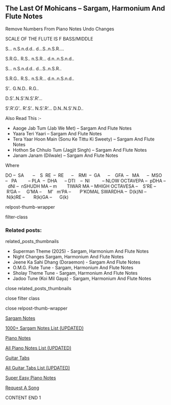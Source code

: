 
## The Last Of Mohicans – Sargam, Harmonium And Flute Notes

Remove Numbers From Piano Notes
Undo Changes

SCALE OF THE FLUTE IS F BASS/MIDDLE

S… n.S.n.d.d.. d…S..n.S.R….

S.R.G.. R.S.. n.S.R… d.n..n.S.n.d..

S… n.S.n.d.d.. d…S..n.S.R..

S.R.G.. R.S.. n.S.R… d.n..n.S.n.d..

S’.. G.N.D.. R.G..

D.S’..N.S’.N.S’.R’…

S’.R’.G’.. R’.S’.. N.S’.R’… D.N..N.S’.N.D..



Also Read This :-



* Aaoge Jab Tum (Jab We Met) – Sargam And Flute Notes
* Yaara Teri Yaari – Sargam And Flute Notes
* Tera Yaar Hoon Main (Sonu Ke Tittu Ki Sweety) – Sargam And Flute Notes
* Hothon Se Chhulo Tum (Jagjit Singh) – Sargam And Flute Notes
* Janam Janam (Dilwale) – Sargam And Flute Notes

Where



DO –  SA       –    S  RE  –  RE      –    RMI  –  GA      –    GFA  –   MA      –  MSO  –   PA         – PLA  –  DHA      – DTI    –  NI          – NLOW OCTAVEPA –  pDHA –  dNI –  nSHUDH MA – m        TIWAR MA – MHIGH OCTAVESA –    S’RE –     R’GA –     G’MA –     M’   m’PA –       P’KOMAL SWARDHA –  D(k)NI –       N(k)RE –       R(k)GA –      G(k)



relpost-thumb-wrapper

filter-class

### Related posts:

related_posts_thumbnails

* Superman Theme (2025) - Sargam, Harmonium And Flute Notes
* Night Changes Sargam, Harmonium And Flute Notes
* Jeene Ka Sahi Dhang (Doraemon) - Sargam And Flute Notes
* O.M.G. Flute Tune - Sargam, Harmonium And Flute Notes
* Sholay Theme Tune - Sargam, Harmonium And Flute Notes
* Jadoo Tune (Koi Mil Gaya) - Sargam, Harmonium And Flute Notes

close related_posts_thumbnails

close filter class

close relpost-thumb-wrapper

[Sargam Notes](https://www.notationsworld.com/sargam-notes.html)

[1000+ Sargam Notes List (UPDATED)](https://www.notationsworld.com/all-songs-list-sargam-notes.html)

[Piano Notes](https://www.notationsworld.com/piano-notes.html)

[All Piano Notes List (UPDATED)](https://www.notationsworld.com/all-songs-list-piano-notes.html)

[Guitar Tabs](https://www.notationsworld.com/guitar-tabs.html)

[All Guitar Tabs List (UPDATED)](https://www.notationsworld.com/all-songs-list-guitar-tabs.html)

[Super Easy Piano Notes](https://studywall.in/)

[Request A Song](https://www.notationsworld.com/request-a-song.html)

CONTENT END 1

